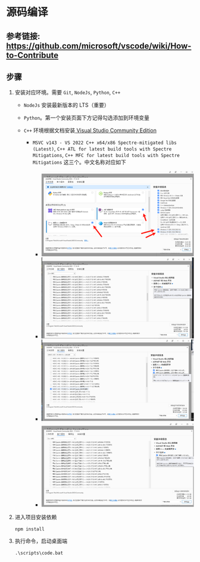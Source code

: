 # 源码编译

## 参考链接: https://github.com/microsoft/vscode/wiki/How-to-Contribute


## 步骤

1. 安装对应环境。需要 `Git`, `NodeJs`, `Python`, `C++`

    - `NodeJs` 安装最新版本的 LTS（重要）

    - `Python`。第一个安装页面下方记得勾选添加到环境变量

    - `C++` 环境根据文档安装[ Visual Studio Community Edition](https://visualstudio.microsoft.com/thank-you-downloading-visual-studio/?sku=Community)

        - `MSVC v143 - VS 2022 C++ x64/x86 Spectre-mitigated libs (Latest)`, `C++ ATL for latest build tools with Spectre Mitigations`, `C++ MFC for latest build tools with Spectre Mitigations` 这三个。中文名称对应如下

            - ![alt text](./images/a-1.png)
            - ![alt text](./images/a-2.png)
            - ![alt text](./images/a-3.png)
            - ![alt text](./images/a-4.png)






2. 进入项目安装依赖

     ```
     npm install
     ```

3. 执行命令，启动桌面端

     ```
     .\scripts\code.bat
     ```

